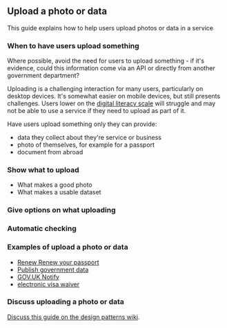 ## Upload a photo or data

This guide explains how to help users upload photos or data in a service

### When to have users upload something

Where possible, avoid the need for users to upload something - if it's evidence, could this information come via an API or directly from another government department?

Uploading is a challenging interaction for many users, particularly on desktop devices. It's somewhat easier on mobile devices, but still presents challenges. Users lower on the [digital literacy scale](#) will struggle and may not be able to use a service if they need to upload as part of it.

Have users upload something only they can provide:

- data they collect about they're service or business
- photo of themselves, for example for a passport
- document from abroad

### Show what to upload

- What makes a good photo
- What makes a usable dataset 

### Give options on what uploading

### Automatic checking 

### 

### Examples of upload a photo or data

- [Renew Renew your passport](#)
- [Publish government data](#)
- [GOV.UK Notify](#)
- [electronic visa waiver](#)

### Discuss uploading a photo or data

[Discuss this guide on the design patterns wiki](https://designpatterns.hackpad.com/File-attachments-uploading-a-photo-or-other-document-ckOoXgLkW3w).
